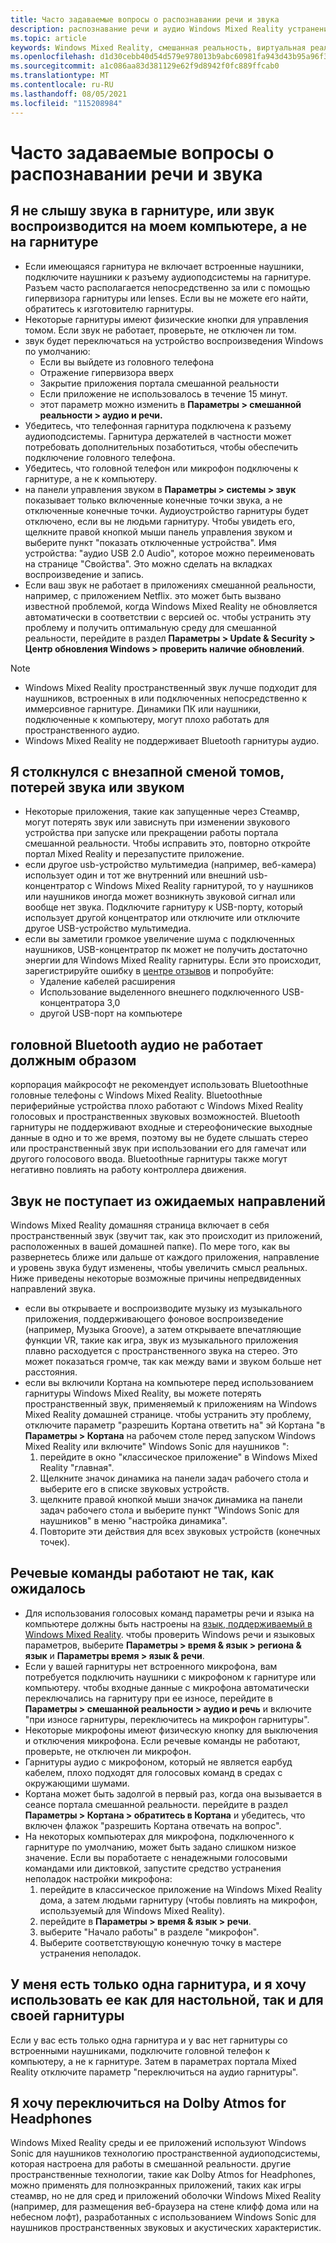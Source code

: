 ```yaml
---
title: Часто задаваемые вопросы о распознавании речи и звука
description: распознавание речи и аудио Windows Mixed Reality устранение неполадок, которые выходят за рамки стандартной документации по поддержке пользователей.
ms.topic: article
keywords: Windows Mixed Reality, смешанная реальность, виртуальная реальность, VR, MR, устранение неполадок, ошибки, справка, поддержка, проблемы со звуком, речевые проблемы
ms.openlocfilehash: d1d30cebb40d54d579e978013b9abc60981fa943d43b95a96f358092631b4d27
ms.sourcegitcommit: a1c086aa83d381129e62f9d8942f0fc889ffcab0
ms.translationtype: MT
ms.contentlocale: ru-RU
ms.lasthandoff: 08/05/2021
ms.locfileid: "115208984"
---
```

# <a name="speech-and-audio-faqs"></a>Часто задаваемые вопросы о распознавании речи и звука

## <a name="i-cant-hear-any-sound-in-my-headset-or-sound-is-playing-through-my-computer-instead-of-my-headset"></a>Я не слышу звука в гарнитуре, или звук воспроизводится на моем компьютере, а не на гарнитуре

* Если имеющаяся гарнитура не включает встроенные наушники, подключите наушники к разъему аудиоподсистемы на гарнитуре. Разъем часто располагается непосредственно за или с помощью гипервизора гарнитуры или lenses. Если вы не можете его найти, обратитесь к изготовителю гарнитуры.
* Некоторые гарнитуры имеют физические кнопки для управления томом. Если звук не работает, проверьте, не отключен ли том.
* звук будет переключаться на устройство воспроизведения Windows по умолчанию: 
    * Если вы выйдете из головного телефона
    * Отражение гипервизора вверх
    * Закрытие приложения портала смешанной реальности
    * Если приложение не использовалось в течение 15 минут. 
    * этот параметр можно изменить в **Параметры > смешанной реальности > аудио и речи.**
* Убедитесь, что телефонная гарнитура подключена к разъему аудиоподсистемы. Гарнитура держателей в частности может потребовать дополнительных позаботиться, чтобы обеспечить подключение головного телефона.
* Убедитесь, что головной телефон или микрофон подключены к гарнитуре, а не к компьютеру.
* на панели управления звуком в **Параметры > системы > звук** показывает только включенные конечные точки звука, а не отключенные конечные точки. Аудиоустройство гарнитуры будет отключено, если вы не людьми гарнитуру. Чтобы увидеть его, щелкните правой кнопкой мыши панель управления звуком и выберите пункт "показать отключенные устройства". Имя устройства: "аудио USB 2.0 Audio", которое можно переименовать на странице "Свойства". Это можно сделать на вкладках воспроизведение и запись.
* Если ваш звук не работает в приложениях смешанной реальности, например, с приложением Netflix. это может быть вызвано известной проблемой, когда Windows Mixed Reality не обновляется автоматически в соответствии с версией ос. чтобы устранить эту проблему и получить оптимальную среду для смешанной реальности, перейдите в раздел **Параметры > Update & Security > Центр обновления Windows > проверить наличие обновлений**.

> [!NOTE]
> * Windows Mixed Reality пространственный звук лучше подходит для наушников, встроенных в или подключенных непосредственно к иммерсивное гарнитуре. Динамики ПК или наушники, подключенные к компьютеру, могут плохо работать для пространственного аудио.
> * Windows Mixed Reality не поддерживает Bluetooth гарнитуры аудио.

## <a name="im-experiencing-sudden-volume-changes-lost-audio-or-buzzing"></a>Я столкнулся с внезапной сменой томов, потерей звука или звуком

* Некоторые приложения, такие как запущенные через Стеамвр, могут потерять звук или зависнуть при изменении звукового устройства при запуске или прекращении работы портала смешанной реальности. Чтобы исправить это, повторно откройте портал Mixed Reality и перезапустите приложение.
* если другое usb-устройство мультимедиа (например, веб-камера) использует один и тот же внутренний или внешний usb-концентратор с Windows Mixed Reality гарнитурой, то у наушников или наушников иногда может возникнуть звуковой сигнал или вообще нет звука. Подключите гарнитуру к USB-порту, который использует другой концентратор или отключите или отключите другое USB-устройство мультимедиа.
* если вы заметили громкое увеличение шума с подключенных наушников, USB-концентратор пк может не получить достаточно энергии для Windows Mixed Reality гарнитуры. Если это происходит, зарегистрируйте ошибку в [центре отзывов](/hololens/hololens-feedback) и попробуйте:
    * Удаление кабелей расширения
    * Использование выделенного внешнего подключенного USB-концентратора 3,0
    * другой USB-порт на компьютере

## <a name="my-bluetooth-audio-headset-isnt-working-as-expected"></a>головной Bluetooth аудио не работает должным образом

корпорация майкрософт не рекомендует использовать Bluetoothные головные телефоны с Windows Mixed Reality. Bluetoothные периферийные устройства плохо работают с Windows Mixed Reality голосовых и пространственных звуковых возможностей. Bluetooth гарнитуры не поддерживают входные и стереофонические выходные данные в одно и то же время, поэтому вы не будете слышать стерео или пространственный звук при использовании его для гамечат или другого голосового ввода. Bluetoothные гарнитуры также могут негативно повлиять на работу контроллера движения.

## <a name="sound-isnt-coming-from-expected-directions"></a>Звук не поступает из ожидаемых направлений

Windows Mixed Reality домашняя страница включает в себя пространственный звук (звучит так, как это происходит из приложений, расположенных в вашей домашней папке). По мере того, как вы развернетесь ближе или дальше от каждого приложения, направление и уровень звука будут изменены, чтобы увеличить смысл реальных. Ниже приведены некоторые возможные причины непредвиденных направлений звука.

* если вы открываете и воспроизводите музыку из музыкального приложения, поддерживающего фоновое воспроизведение (например, Музыка Groove), а затем открываете впечатляющие функции VR, такие как игра, звук из музыкального приложения плавно расходуется с пространственного звука на стерео. Это может показаться громче, так как между вами и звуком больше нет расстояния.
* если вы включили Кортана на компьютере перед использованием гарнитуры Windows Mixed Reality, вы можете потерять пространственный звук, применяемый к приложениям на Windows Mixed Reality домашней странице. чтобы устранить эту проблему, отключите параметр "разрешить Кортана ответить на" эй Кортана "в **Параметры > Кортана** на рабочем столе перед запуском Windows Mixed Reality или включите" Windows Sonic для наушников ":
    1. перейдите в окно "классическое приложение" в Windows Mixed Reality "главная".
    2. Щелкните значок динамика на панели задач рабочего стола и выберите его в списке звуковых устройств.
    3. щелкните правой кнопкой мыши значок динамика на панели задач рабочего стола и выберите пункт "Windows Sonic для наушников" в меню "настройка динамика".
    4. Повторите эти действия для всех звуковых устройств (конечных точек).

## <a name="speech-commands-are-not-working-as-expected"></a>Речевые команды работают не так, как ожидалось

* Для использования голосовых команд параметры речи и языка на компьютере должны быть настроены на [язык, поддерживаемый в Windows Mixed Reality](https://support.microsoft.com/help/4039262/windows-10-mixed-reality-setup-faq#Languages). чтобы проверить Windows речи и языковых параметров, выберите **Параметры > время & язык > региона & язык** и **Параметры время > язык & речи**.
* Если у вашей гарнитуры нет встроенного микрофона, вам потребуется подключить наушники с микрофоном к гарнитуре или компьютеру. чтобы входные данные с микрофона автоматически переключались на гарнитуру при ее износе, перейдите в **Параметры > смешанной реальности > аудио и речь** и включите "при износе гарнитуры, переключитесь на микрофон гарнитуры".
* Некоторые микрофоны имеют физическую кнопку для выключения и отключения микрофона. Если речевые команды не работают, проверьте, не отключен ли микрофон.
* Гарнитуры аудио с микрофоном, который не является еарбуд кабелем, плохо подходят для голосовых команд в средах с окружающими шумами.
* Кортана может быть задолгой в первый раз, когда она вызывается в сеансе портала смешанной реальности. перейдите в раздел **Параметры > Кортана > обратитесь в Кортана** и убедитесь, что включен флажок "разрешить Кортана отвечать на вопрос".
* На некоторых компьютерах для микрофона, подключенного к гарнитуре по умолчанию, может быть задано слишком низкое значение. Если вы поработаете с ненадежными голосовыми командами или диктовкой, запустите средство устранения неполадок настройки микрофона:
    1. перейдите в классическое приложение на Windows Mixed Reality дома, а затем людьми гарнитуру (чтобы повлиять на микрофон, используемый для Windows Mixed Reality).
    2. перейдите в **Параметры > время & язык > речи**.
    3. выберите "Начало работы" в разделе "микрофон".
    4. Выберите соответствующую конечную точку в мастере устранения неполадок.

## <a name="i-only-have-one-audio-headset-and-i-want-to-use-it-for-both-desktop-and-my-headset"></a>У меня есть только одна гарнитура, и я хочу использовать ее как для настольной, так и для своей гарнитуры

Если у вас есть только одна гарнитура и у вас нет гарнитуры со встроенными наушниками, подключите головной телефон к компьютеру, а не к гарнитуре. Затем в параметрах портала Mixed Reality отключите параметр "переключиться на аудио гарнитуры".

## <a name="i-want-to-switch-to-dolby-atmos-for-headphones"></a>Я хочу переключиться на Dolby Atmos for Headphones

Windows Mixed Reality среды и ее приложений используют Windows Sonic для наушников технологию пространственной аудиоподсистемы, которая настроена для работы в смешанной реальности. другие пространственные технологии, такие как Dolby Atmos for Headphones, можно применять для полноэкранных приложений, таких как игры стеамвр, но не для сред и приложений оболочки Windows Mixed Reality (например, для размещения веб-браузера на стене клифф дома или на небесном лофт), разработанных с использованием Windows Sonic для наушников пространственных звуковых и акустических характеристик.